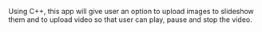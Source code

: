 Using C++, this app will give user an option to upload images to slideshow them and to upload video so that user can play, pause and stop the video.
